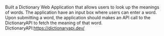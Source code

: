 Built a Dictionary Web Application that allows users to look up the meanings of words. The application have an input box where users can enter a
word. Upon submitting a word, the application should makes an API call to the DictionaryAPI to fetch the meaning of that word.
DictionaryAPI:https://dictionaryapi.dev/
